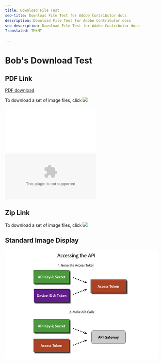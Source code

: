 ```yaml
---
title: Download File Test
seo-title: Download File Test for Adobe Contributor docs
description: Download File Test for Adobe Contributor docs
seo-description: Download File Test for Adobe Contributor docs
Translated: TM+MT

---
```



# Bob's Download Test

## PDF Link

[PDF download](assets/Publish_Workflow.pdf)

To download a set of image files, click <a href="assets/Publish_Workflow.pdf"><img src="assets/Publish_Workflow2.pdf"></a>


![PDF download](assets/Publish_Workflow.pdf)
![PDF download](assets/test-images.zip)

## Zip Link

To download a set of image files, click <a href="assets/test-images.zip"><img src="assets/test-images.zip"></a>

## Standard Image Display

![Access API Image](assets/access_api.png)

